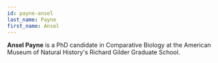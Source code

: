 ```yaml
---
id: payne-ansel
last_name: Payne
first_name: Ansel
---
```

**Ansel Payne** is a PhD candidate in Comparative Biology at the American Museum of Natural History's Richard Gilder Graduate School.